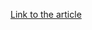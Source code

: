 [Link to the article](https://blogs.microsoft.com/on-the-issues/2021/07/15/cyberweapons-cybersecurity-sourgum-malware/)
